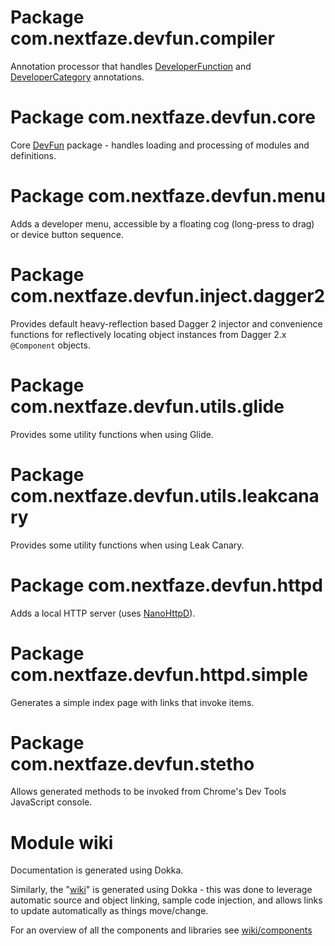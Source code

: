 # Package com.nextfaze.devfun.compiler
Annotation processor that handles [DeveloperFunction](https://nextfaze.github.io/dev-fun/com.nextfaze.devfun.function/-developer-function/)
 and [DeveloperCategory](https://nextfaze.github.io/dev-fun/com.nextfaze.devfun.category/-developer-category/) annotations.

# Package com.nextfaze.devfun.core
Core [DevFun](https://nextfaze.github.io/dev-fun/com.nextfaze.devfun.core/-dev-fun/) package - handles loading and processing of modules and definitions.

# Package com.nextfaze.devfun.menu
Adds a developer menu, accessible by a floating cog (long-press to drag) or device button sequence.

# Package com.nextfaze.devfun.inject.dagger2
Provides default heavy-reflection based Dagger 2 injector and convenience functions for reflectively
 locating object instances from Dagger 2.x `@Component` objects.

# Package com.nextfaze.devfun.utils.glide
Provides some utility functions when using Glide.

# Package com.nextfaze.devfun.utils.leakcanary
Provides some utility functions when using Leak Canary.

# Package com.nextfaze.devfun.httpd
Adds a local HTTP server (uses [NanoHttpD](https://github.com/NanoHttpd/nanohttpd)).

# Package com.nextfaze.devfun.httpd.simple
Generates a simple index page with links that invoke items.

# Package com.nextfaze.devfun.stetho
Allows generated methods to be invoked from Chrome's Dev Tools JavaScript console.

# Module wiki
Documentation is generated using Dokka.

Similarly, the "[wiki](wiki/)" is generated using Dokka - this was done to leverage automatic source
 and object linking, sample code injection, and allows links to update automatically as things move/change.

For an overview of all the components and libraries see [wiki/components](wiki/-components.html)
